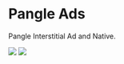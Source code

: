 # Pangle Ads
Pangle Interstitial Ad and Native.

![](C:\Users\Desk17\Desktop\Screenshot_20240724_161119.png)
![](C:\Users\Desk17\Desktop\Screenshot_20240724_161205.png)